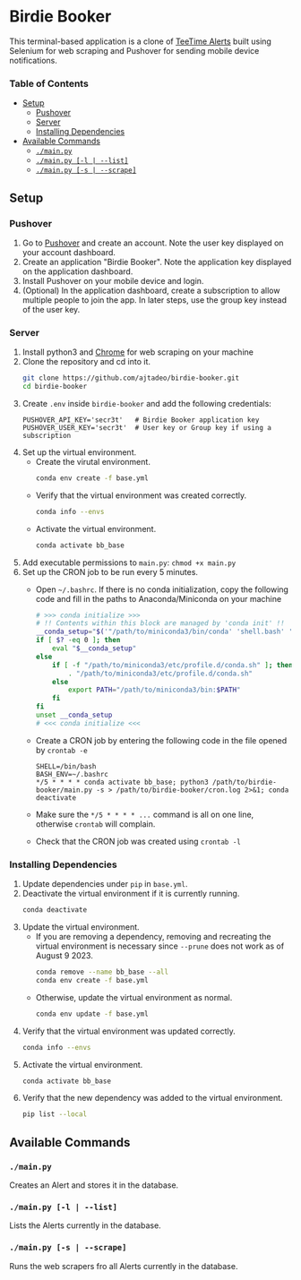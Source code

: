 # Birdie Booker <!-- omit in toc -->
This terminal-based application is a clone of [TeeTime Alerts](https://teetimealerts.io/) built using Selenium for web scraping and Pushover for sending mobile device notifications.

### Table of Contents <!-- omit in toc -->
- [Setup](#setup)
  - [Pushover](#pushover)
  - [Server](#server)
  - [Installing Dependencies](#installing-dependencies)
- [Available Commands](#available-commands)
  - [`./main.py`](#mainpy)
  - [`./main.py [-l | --list]`](#mainpy--l----list)
  - [`./main.py [-s | --scrape]`](#mainpy--s----scrape)


## Setup

### Pushover
1. Go to [Pushover](https://pushover.net/) and create an account. Note the user key displayed on your account dashboard.
2. Create an application "Birdie Booker". Note the application key displayed on the application dashboard.
3. Install Pushover on your mobile device and login.
4. (Optional) In the application dashboard, create a subscription to allow multiple people to join the app. In later steps, use the group key instead of the user key.
    
### Server
1. Install python3 and [Chrome](https://www.google.com/chrome/) for web scraping on your machine
1. Clone the repository and cd into it.
    ```sh
    git clone https://github.com/ajtadeo/birdie-booker.git
    cd birdie-booker
    ```
2. Create `.env` inside `birdie-booker` and add the following credentials:
    ```env
    PUSHOVER_API_KEY='secr3t'   # Birdie Booker application key
    PUSHOVER_USER_KEY='secr3t'  # User key or Group key if using a subscription
    ```
3. Set up the virtual environment.
    * Create the virutal environment.
        ```sh
        conda env create -f base.yml
        ```
    * Verify that the virtual environment was created correctly.
        ```sh
        conda info --envs
        ```
    * Activate the virtual environment.
        ```sh
        conda activate bb_base
        ```
4. Add executable permissions to `main.py`: `chmod +x main.py`
5. Set up the CRON job to be run every 5 minutes.
    * Open `~/.bashrc`. If there is no conda initialization, copy the following code and fill in the paths to Anaconda/Miniconda on your machine

        ```sh
        # >>> conda initialize >>>
        # !! Contents within this block are managed by 'conda init' !!
        __conda_setup="$('"/path/to/miniconda3/bin/conda' 'shell.bash' 'hook' 2> /dev/null)"
        if [ $? -eq 0 ]; then
            eval "$__conda_setup"
        else
            if [ -f "/path/to/miniconda3/etc/profile.d/conda.sh" ]; then
                . "/path/to/miniconda3/etc/profile.d/conda.sh"
            else
                export PATH="/path/to/miniconda3/bin:$PATH"
            fi
        fi
        unset __conda_setup
        # <<< conda initialize <<<
        ```

    * Create a CRON job by entering the following code in the file opened by `crontab -e`
        ```
        SHELL=/bin/bash
        BASH_ENV=~/.bashrc
        */5 * * * * conda activate bb_base; python3 /path/to/birdie-booker/main.py -s > /path/to/birdie-booker/cron.log 2>&1; conda deactivate
        ```
    * Make sure the `*/5 * * * * ...` command is all on one line, otherwise `crontab` will complain.
    * Check that the CRON job was created using `crontab -l`

### Installing Dependencies
1. Update dependencies under `pip` in `base.yml`.
2. Deactivate the virtual environment if it is currently running.
    ```sh
    conda deactivate
    ```
3. Update the virtual environment. 
    * If you are removing a dependency, removing and recreating the virtual environment is necessary since `--prune` does not work as of August 9 2023. 
        ```sh
        conda remove --name bb_base --all
        conda env create -f base.yml
        ```
    * Otherwise, update the virtual environment as normal.
        ```sh
        conda env update -f base.yml
        ```
4. Verify that the virtual environment was updated correctly.
    ```sh
    conda info --envs
    ```
5. Activate the virtual environment.
    ```sh
    conda activate bb_base
    ```
6. Verify that the new dependency was added to the virtual environment.
    ```sh
    pip list --local

## Available Commands

### `./main.py`
Creates an Alert and stores it in the database.

### `./main.py [-l | --list]`
Lists the Alerts currently in the database.

### `./main.py [-s | --scrape]`
Runs the web scrapers fro all Alerts currently in the database.